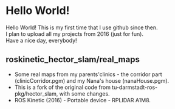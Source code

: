 # Hello World!
Hello World! This is my first time that I use github since then.<br />
I plan to upload all my projects from 2016 (just for fun).<br />
Have a nice day, everybody!<br />
## roskinetic_hector_slam/real_maps<br /> 
- Some real maps from my parents'clinics - the corridor part (clinicCorridor.pgm) and my Nana's house (nanaHouse.pgm).<br />
- This is a fork of the original code from tu-darmstadt-ros-pkg/hector_slam, with some changes.<br />
- ROS Kinetic (2016) - Portable device - RPLIDAR A1M8.
